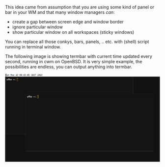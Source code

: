 This idea came from assumption that you are using some kind of panel or
bar in your WM and that many window managers *can*:

* create a gap between screen edge and window border
* ignore particular window
* show particular window on all workspaces (sticky windows)

You can replace all those conkys, bars, panels, ..  etc.  with (shell)
script running in terminal window.

The following image is showing termbar with current time updated
every second, running in cwm on OpenBSD. It is very simple example,
the possibilities are endless, you can output anything into termbar.

![termbar running in cwm](./shot_08:45:45.png?raw=true)
